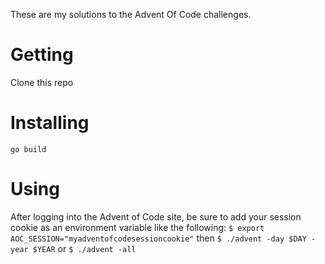 These are my solutions to the Advent Of Code challenges.

# Getting
Clone this repo

# Installing
`go build`

# Using
After logging into the Advent of Code site, be sure to add your session cookie as an environment variable like the following:
`$ export AOC_SESSION="myadventofcodesessioncookie"`
then
`$ ./advent -day $DAY -year $YEAR`
or
`$ ./advent -all`
